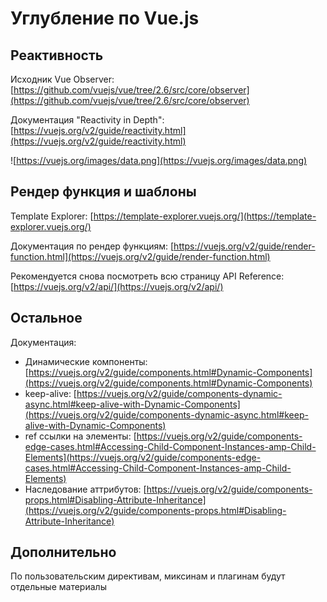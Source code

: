 # Углубление по Vue.js

## Реактивность

Исходник Vue Observer: [https://github.com/vuejs/vue/tree/2.6/src/core/observer](https://github.com/vuejs/vue/tree/2.6/src/core/observer)

Документация "Reactivity in Depth": [https://vuejs.org/v2/guide/reactivity.html](https://vuejs.org/v2/guide/reactivity.html)

![https://vuejs.org/images/data.png](https://vuejs.org/images/data.png)

## Рендер функция и шаблоны

Template Explorer: [https://template-explorer.vuejs.org/](https://template-explorer.vuejs.org/) 

Документация по рендер функциям: [https://vuejs.org/v2/guide/render-function.html](https://vuejs.org/v2/guide/render-function.html)

Рекомендуется снова посмотреть всю страницу API Reference: [https://vuejs.org/v2/api/](https://vuejs.org/v2/api/)

## Остальное

Документация:
- Динамические компоненты: [https://vuejs.org/v2/guide/components.html#Dynamic-Components](https://vuejs.org/v2/guide/components.html#Dynamic-Components)
- keep-alive: [https://vuejs.org/v2/guide/components-dynamic-async.html#keep-alive-with-Dynamic-Components](https://vuejs.org/v2/guide/components-dynamic-async.html#keep-alive-with-Dynamic-Components)
- ref ссылки на элементы: [https://vuejs.org/v2/guide/components-edge-cases.html#Accessing-Child-Component-Instances-amp-Child-Elements](https://vuejs.org/v2/guide/components-edge-cases.html#Accessing-Child-Component-Instances-amp-Child-Elements) 
- Наследование аттрибутов: [https://vuejs.org/v2/guide/components-props.html#Disabling-Attribute-Inheritance](https://vuejs.org/v2/guide/components-props.html#Disabling-Attribute-Inheritance)

## Дополнительно

По пользовательским директивам, миксинам и плагинам будут отдельные материалы
